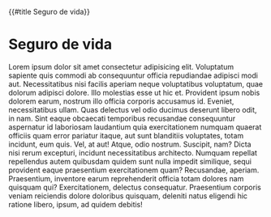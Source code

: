 {{#title Seguro de vida}}

# Seguro de vida

Lorem ipsum dolor sit amet consectetur adipisicing elit. Voluptatum sapiente quis commodi ab consequuntur officia repudiandae adipisci modi aut. Necessitatibus nisi facilis aperiam neque voluptatibus voluptatum, quae dolorum adipisci dolore.
Illo molestias esse ut hic et. Provident ipsum nobis dolorem earum, nostrum illo officia corporis accusamus id. Eveniet, necessitatibus ullam. Quas delectus vel odio ducimus deserunt libero odit, in nam.
Sint eaque obcaecati temporibus recusandae consequuntur aspernatur id laboriosam laudantium quia exercitationem numquam quaerat officiis quam error pariatur itaque, aut sunt blanditiis voluptates, totam incidunt, eum quis. Vel, at aut!
Atque, odio nostrum. Suscipit, nam? Dicta nisi rerum excepturi, incidunt necessitatibus architecto. Numquam repellat repellendus autem quibusdam quidem sunt nulla impedit similique, sequi provident eaque praesentium exercitationem quam? Recusandae, aperiam.
Praesentium, inventore earum reprehenderit officia totam dolores nam quisquam qui? Exercitationem, delectus consequatur. Praesentium corporis veniam reiciendis dolore doloribus quisquam, deleniti natus eligendi hic ratione libero, ipsum, ad quidem debitis!